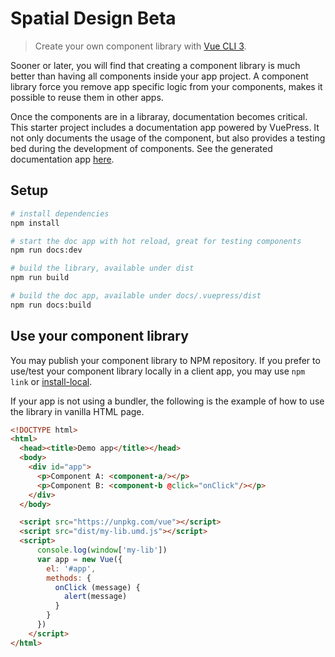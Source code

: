 # Spatial Design Beta

> Create your own component library with [Vue CLI 3](https://cli.vuejs.org/).

Sooner or later, you will find that creating a component library is much better than having all components inside your app project. A component library force you remove app specific logic from your components, makes it possible to reuse them in other apps. 

Once the components are in a libraray, documentation becomes critical. This starter project includes a documentation app powered by VuePress. It not only documents the usage of the component, but also provides a testing bed during the development of components. See the generated documentation app [here](https://sharp-babbage-154f0a.netlify.com/).

## Setup

``` bash
# install dependencies
npm install

# start the doc app with hot reload, great for testing components
npm run docs:dev

# build the library, available under dist
npm run build

# build the doc app, available under docs/.vuepress/dist
npm run docs:build
```


## Use your component library

You may publish your component library to NPM repository. If you prefer to use/test your component library locally in a client app, you may use `npm link` or [install-local](https://github.com/nicojs/node-install-local).

If your app is not using a bundler, the following is the example of how to use the library in vanilla HTML page.

```html
<!DOCTYPE html>
<html>
  <head><title>Demo app</title></head>
  <body>
    <div id="app">
      <p>Component A: <component-a/></p>
      <p>Component B: <component-b @click="onClick"/></p>
    </div>
  </body>

  <script src="https://unpkg.com/vue"></script>
  <script src="dist/my-lib.umd.js"></script>
  <script>
      console.log(window['my-lib'])
      var app = new Vue({
        el: '#app',
        methods: {
          onClick (message) {
            alert(message)
          }
        }
      })
    </script>
</html>
```